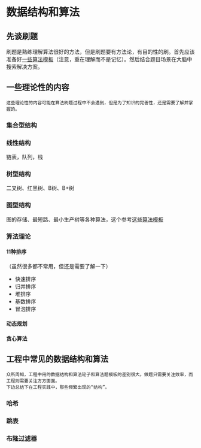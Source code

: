 # 数据结构和算法

## 先谈刷题
刷题是熟练理解算法很好的方法，但是刷题要有方法论，有目的性的刷。首先应该准备好[一些算法模板](https://github.com/key-gamer/data_structure-algorithm-math)（注意，重在理解而不是记忆）。然后结合题目场景在大脑中搜索解决方案。

## 一些理论性的内容
    这些理论性的内容可能在算法刷题过程中不会遇到，但是为了知识的完善性，还是需要了解并掌握的。

### 集合型结构
### 线性结构
链表，队列，栈
### 树型结构
二叉树、红黑树、B树、B+树
### 图型结构
图的存储、最短路、最小生产树等各种算法，这个参考[这些算法模板](https://github.com/key-gamer/data_structure-algorithm-math)
### 算法理论
#### 11种排序
（虽然很多都不常用，但还是需要了解一下）<br>
- 快速排序
- 归并排序
- 堆排序
- 基数排序
- 冒泡排序

#### 动态规划
#### 贪心算法

## 工程中常见的数据结构和算法
    众所周知，工程中用的数据结构和算法轮子和算法题模板的差别很大。做题只需要关注效率，而工程则需要关注方方面面。
    下边总结下在工程实践中，那些频繁出现的“结构”。
### 哈希
### 跳表
### 布隆过滤器
